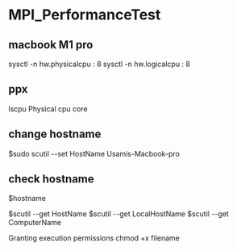 # MPI_PerformanceTest

## macbook M1 pro 
sysctl -n hw.physicalcpu : 8
sysctl -n hw.logicalcpu : 8

## ppx
lscpu
Physical cpu core 

## change hostname
$sudo scutil --set HostName Usamis-Macbook-pro

## check hostname 
$hostname

$scutil --get HostName
$scutil --get LocalHostName
$scutil --get ComputerName

Granting execution permissions
chmod +x filename

